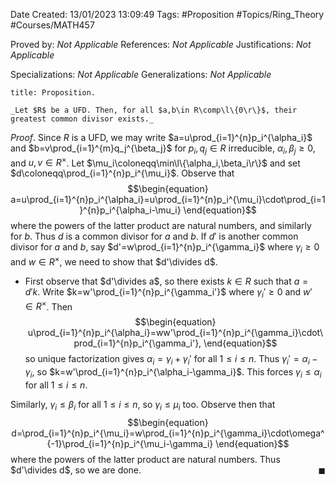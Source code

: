 <div class="topSpace"></div>

Date Created: 13/01/2023 13:09:49
Tags: #Proposition #Topics/Ring_Theory #Courses/MATH457

Proved by: _Not Applicable_
References: _Not Applicable_
Justifications: _Not Applicable_

Specializations: _Not Applicable_
Generalizations: _Not Applicable_

``` ad-Proposition
title: Proposition.

_Let $R$ be a UFD. Then, for all $a,b\in R\comp\l\{0\r\}$, their greatest common divisor exists._

```

_Proof_. Since $R$ is a UFD, we may write $a=u\prod_{i=1}^{n}p_i^{\alpha_i}$ and $b=v\prod_{i=1}^{m}q_j^{\beta_j}$ for $p_i,q_j\in R$ irreducible, $\alpha_i,\beta_j\geq0$, and $u,v\in R^\times$. Let $\mu_i\coloneqq\min\l\{\alpha_i,\beta_i\r\}$ and set $d\coloneqq\prod_{i=1}^{n}p_i^{\mu_i}$. Observe that
$$\begin{equation}
    a=u\prod_{i=1}^{n}p_i^{\alpha_i}=u\prod_{i=1}^{n}p_i^{\mu_i}\cdot\prod_{i=1}^{n}p_i^{\alpha_i-\mu_i}
\end{equation}$$
where the powers of the latter product are natural numbers, and similarly for $b$. Thus $d$ is a common divisor for $a$ and $b$. If $d'$ is another common divisor for $a$ and $b$, say $d'=w\prod_{i=1}^{n}p_i^{\gamma_i}$ where $\gamma_i\geq0$ and $w\in R^\times$, we need to show that $d'\divides d$.
* First observe that $d'\divides a$, so there exists $k\in R$ such that $a=d'k$. Write $k=w'\prod_{i=1}^{n}p_i^{\gamma_i'}$ where $\gamma_i'\geq0$ and $w'\in R^\times$. Then
$$\begin{equation}
    u\prod_{i=1}^{n}p_i^{\alpha_i}=ww'\prod_{i=1}^{n}p_i^{\gamma_i}\cdot\prod_{i=1}^{n}p_i^{\gamma_i'},
\end{equation}$$
so unique factorization gives $\alpha_i=\gamma_i+\gamma_i'$ for all $1\leq i\leq n$. Thus $\gamma_i'=\alpha_i-\gamma_i$, so $k=w'\prod_{i=1}^{n}p_i^{\alpha_i-\gamma_i}$. This forces $\gamma_i\leq\alpha_i$ for all $1\leq i\leq n$.

Similarly, $\gamma_i\leq\beta_i$ for all $1\leq i\leq n$, so $\gamma_i\leq\mu_i$ too. Observe then that
$$\begin{equation}
    d=\prod_{i=1}^{n}p_i^{\mu_i}=w\prod_{i=1}^{n}p_i^{\gamma_i}\cdot\omega^{-1}\prod_{i=1}^{n}p_i^{\mu_i-\gamma_i}
\end{equation}$$
where the powers of the latter product are natural numbers. Thus $d'\divides d$, so we are done.<span style="float:right;">$\blacksquare$</span>
